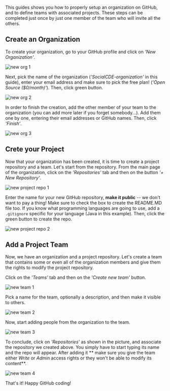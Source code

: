 This guides shows you how to properly setup an organization on GitHub, and to define teams with associated projects. These steps can be completed just once by just one member of the team who will invite all the others.

## Create an Organization
To create your organization, go to your GitHub profile and click on _'New Organization'_.

![new org 1](https://github.com/collab-uniba/socialcde4eclipse/blob/master/wikiImage/new%20org%201.png)

Next, pick the name of the organization (_'SocialCDE-organization'_ in this guide), enter your email address and make sure to pick the free plan! (_'Open Source ($0/month)'_). Then, click green button.

![new org 2](https://github.com/collab-uniba/socialcde4eclipse/blob/master/wikiImage/new%20org%202.png)

In order to finish the creation, add the other member of your team to the organization (you can add more later if you forget somebody...). Add them one by one, entering their email addresses or GitHub names. Then, click _'Finish'_.

![new org 3](https://github.com/collab-uniba/socialcde4eclipse/blob/master/wikiImage/new%20org%203.png)

## Crete your Project
Now that your organization has been created, it is time to create a project repository and a team. Let's start from the repository. From the main page of the organization, click on the _'Repositories'_ tab and then on the button _'+ New Repository'_.

![new project repo 1](https://github.com/collab-uniba/socialcde4eclipse/blob/master/wikiImage/new%20repo%201.png)

Enter the name for your new GitHub repository, **make it public** -- we don't want to pay a thing! Make sure to check the box to create the README.MD file too. If you know what programming languages are going to use, add a `.gitignore` specific for your language (Java in this example). Then, click the green button to create the repo.

![new project repo 2](https://github.com/collab-uniba/socialcde4eclipse/blob/master/wikiImage/new%20repo%202.png)

## Add a Project Team
Now, we have an organization and a project repository. Let's create a team that contains some or even all of the organization members and give them the rights to modify the project repository.

Click on the _'Teams'_ tab and then on the _'Create new team'_ button.

![new team 1](https://github.com/collab-uniba/socialcde4eclipse/blob/master/wikiImage/new%20team%201.png)

Pick a name for the team, optionally a description, and then make it visible to others.

![new team 2](https://github.com/collab-uniba/socialcde4eclipse/blob/master/wikiImage/new%20team%202.png)

Now, start adding people from the organization to the team.

![new team 3](https://github.com/collab-uniba/socialcde4eclipse/blob/master/wikiImage/new%20team%203.png)

To conclude, click on _'Repositories'_ as shown in the picture, and associate the repository we created above. You simply have to start typing its name and the repo will appear. After adding it ** make sure you give the team either _Write_ or _Admin_ access rights or they won't be able to modify its content**. 

![new team 4](https://github.com/collab-uniba/socialcde4eclipse/blob/master/wikiImage/new%20team%204.png)

That's it! Happy GitHub coding!